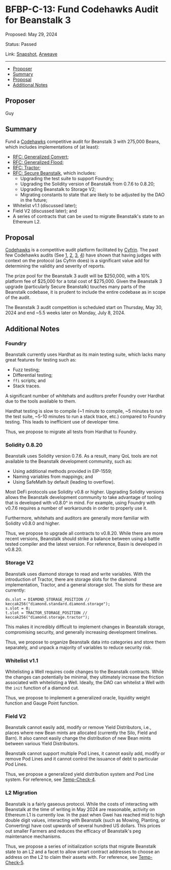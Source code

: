 # BFBP-C-13: Fund Codehawks Audit for Beanstalk 3

Proposed: May 29, 2024

Status: Passed

Link: [Snapshot](https://snapshot.org/#/beanstalkfarmsbudget.eth/proposal/0x6cd3137e530bafc7c923b24ff2c79a9367391133df584386210da46f5a235e8e), [Arweave](https://arweave.net/zyDb-0XTNzbK47EX_31cqzKJo0pv7d3J9vx4S4MR2mw)

---

- [Proposer](#proposer)
- [Summary](#summary)
- [Proposal](#proposal)
- [Additional Notes](#additional-notes)

## Proposer

Guy

## Summary

Fund a [Codehawks](https://www.codehawks.com/) competitive audit for Beanstalk 3 with 275,000 Beans, which includes implementations of (at least):
* [RFC: Generalized Convert](https://github.com/BeanstalkFarms/Beanstalk/issues/716);
* [RFC: Generalized Flood](https://github.com/BeanstalkFarms/Beanstalk/issues/740);
* [RFC: Tractor](https://github.com/BeanstalkFarms/Beanstalk/issues/734);
* [RFC: Secure Beanstalk](https://github.com/BeanstalkFarms/Beanstalk/issues/729), which includes:
    * Upgrading the test suite to support Foundry;
    * Upgrading the Solidity version of Beanstalk from 0.7.6 to 0.8.20;
    * Upgrading Beanstalk to Storage V2;
    * Migrating constants to state that are likely to be adjusted by the DAO in the future;
* Whitelist v1.1 (discussed later);
* Field V2 (discussed later); and
* A series of contracts that can be used to migrate Beanstalk's state to an Ethereum L2.

## Proposal

[Codehawks](https://www.codehawks.com/) is a competitive audit platform facilitated by [Cyfrin](https://cyfrin.io/). The past few Codehawks audits (See [1](https://www.codehawks.com/report/clsxlpte900074r5et7x6kh96), [2](https://www.codehawks.com/report/clu7665bs0001fmt5yahc8tyh), [3](https://www.codehawks.com/report/clv1eptuo0003bcnzce1ap7om), [4](https://www.codehawks.com/contests/clvo5kwin00078k6jhhjobn22)) have shown that having judges with context on the protocol (as Cyfrin does) is a significant value add for determining the validity and severity of reports.

The prize pool for the Beanstalk 3 audit will be $250,000, with a 10% platform fee of $25,000 for a total cost of $275,000. Given the Beanstalk 3 upgrade (particularly Secure Beanstalk) touches many parts of the Beanstalk codebase, it is prudent to include the entire codebase as in scope of the audit.

The Beanstalk 3 audit competition is scheduled start on Thursday, May 30, 2024 and end ~5.5 weeks later on Monday, July 8, 2024.

## Additional Notes

### Foundry

Beanstalk currently uses Hardhat as its main testing suite, which lacks many great features for testing such as:
* Fuzz testing;
* Differential testing;
* `ffi` scripts; and
* Stack traces.

A significant number of whitehats and auditors prefer Foundry over Hardhat due to the tools available to them. 

Hardhat testing is slow to compile (~1 minute to compile, ~5 minutes to run the test suite, ~5-10 minutes to run a stack trace, etc.) compared to Foundry testing. This leads to inefficient use of developer time.

Thus, we propose to migrate all tests from Hardhat to Foundry.

### Solidity 0.8.20

Beanstalk uses Solidity version 0.7.6. As a result, many QoL tools are not available to the Beanstalk development community, such as:
* Using additional methods provided in EIP-1559;
* Naming variables from mappings; and
* Using SafeMath by default (leading to overflow).

Most DeFi protocols use Solidity v0.8 or higher. Upgrading Solidity versions allows the Beanstalk development community to take advantage of tooling that is developed with v0.8.0^ in mind. For example, using Foundry with v0.7.6 requires a number of workarounds in order to properly use it.

Furthermore, whitehats and auditors are generally more familiar with Solidity v0.8.0 and higher.

Thus, we propose to upgrade all contracts to v0.8.20. While there are more recent versions, Beanstalk should strike a balance between using a battle tested compiler and the latest version. For reference, Basin is developed in v0.8.20.

### Storage V2

Beanstalk uses diamond storage to read and write variables. With the introduction of Tractor, there are storage slots for the diamond implementation, Tractor, and a general storage slot. The slots for these are currently:

```solidity
ds.slot = DIAMOND_STORAGE_POSITION // keccak256("diamond.standard.diamond.storage");
s.slot = 0;
t.slot = TRACTOR_STORAGE_POSITION // keccak256("diamond.storage.tractor"); 
```

This makes it incredibly difficult to implement changes in Beanstalk storage, compromising security, and generally increasing development timelines.

Thus, we propose to organize Beanstalk data into categories and store them separately, and unpack a majority of variables to reduce security risk.

### Whitelist v1.1

Whitelisting a Well requires code changes to the Beanstalk contracts. While the changes can potentially be minimal, they ultimately increase the friction associated with whitelisting a Well. Ideally, the DAO can whitelist a Well with the `init` function of a diamond cut. 

Thus, we propose to implement a generalized oracle, liquidity weight function and Gauge Point function.

### Field V2

Beanstalk cannot easily add, modify or remove Yield Distributors, i.e., places where new Bean mints are allocated (currently the Silo, Field and Barn). It also cannot easily change the distribution of new Bean mints between various Yield Distributors.

Beanstalk cannot support multiple Pod Lines, it cannot easily add, modify or remove Pod Lines and it cannot control the issuance of debt to particular Pod Lines.

Thus, we propose a generalized yield distribution system and Pod Line system. For reference, see [Temp-Check-4](https://snapshot.org/#/beanstalkfarms.eth/proposal/0xc716cb01aeecc01ea4127ace7219e7efe644e8173d228c6b6ff9331c4d373222).

### L2 Migration

Beanstalk is a fairly gaseous protocol. While the costs of interacting with Beanstalk at the time of writing in May 2024 are reasonable, activity on Ethereum L1 is currently low. In the past when Gwei has reached mid to high double digit values, interacting with Beanstalk (such as Mowing, Planting, or Converting) have cost upwards of several hundred US dollars. This prices out smaller Farmers and reduces the efficacy of Beanstalk's peg maintenance mechanisms. 

Thus, we propose a series of initialization scripts that migrate Beanstalk state to an L2 and a facet to allow smart contract addresses to choose an address on the L2 to claim their assets with. For reference, see [Temp-Check-5](https://snapshot.org/#/beanstalkfarms.eth/proposal/0x93dfc538a66c1c199f5c9f0fd9c0233ce3625c7ada9743bafc8b5fbc0fc38fc7).
